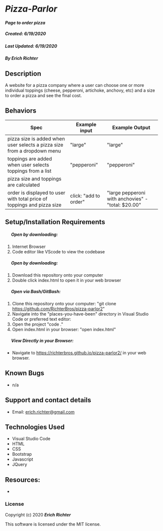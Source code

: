 #  _Pizza-Parlor_

#### _Page to order pizza_
##### __Created:__ 6/19/2020
##### __Last Updated:__ 6/19/2020 
##### By _**Erich Richter**_  

## Description

A website for a pizza company where a user can choose one or more individual toppings (cheese, pepperoni, artichoke, anchovy, etc) and a size to order a pizza and see the final cost.

## Behaviors

| Spec| Example input | Example Output
| ----------- | ----------- | ----------- |
| pizza size is added when user selects a pizza size from a dropdown menu | "large" | "large" |
| toppings are added when user selects toppings from a list | "pepperoni" | "pepperoni" |
| pizza size and toppings are calculated  |  | |
| order is displayed to user with total price of toppings and pizza size  | click: "add to order" | "large pepperoni with anchovies" - "total: $20.00" |


## Setup/Installation Requirements

##### &nbsp;&nbsp;&nbsp;&nbsp;&nbsp;&nbsp;Open by downloading:
1. Internet Browser
2. Code editor like VScode to view the codebase

##### &nbsp;&nbsp;&nbsp;&nbsp;&nbsp;&nbsp;Open by downloading:

1. Download this repository onto your computer
2. Double click index.html to open it in your web browser

##### &nbsp;&nbsp;&nbsp;&nbsp;&nbsp;&nbsp;Open via Bash/GitBash:

1. Clone this repository onto your computer:
    "git clone https://github.com/RichterBros/pizza-parlor2"
2. Navigate into the "places-you-have-been" directory in Visual Studio Code or preferred text editor:
3. Open the project
    "code ."
3. Open index.html in your browser:
    "open index.html"

##### &nbsp;&nbsp;&nbsp;&nbsp;&nbsp;&nbsp;View Directly in your Browser:

* Navigate to https://richterbros.github.io/pizza-parlor2/ in your web browser.

## Known Bugs

* n/a

## Support and contact details

* Email: erich.richter@gmail.com


## Technologies Used

* Visual Studio Code
* HTML
* CSS
* Bootstrap
* Javascript
* JQuery

## Resources:

* 

### License

Copyright (c) 2020 **_Erich Richter_**

This software is licensed under the MIT license.

